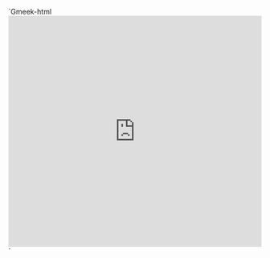 `Gmeek-html<iframe width="100%" height="460px" 
        src="https://www.youtube.com/embed/R3KeW4xHhx8" 
        title="YouTube video player" 
        frameborder="0" 
        allow="accelerometer; autoplay; clipboard-write; encrypted-media; gyroscope; picture-in-picture; web-share" 
        allowfullscreen>
</iframe>
`



